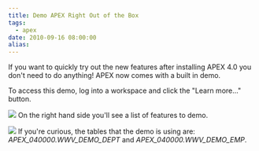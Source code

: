 ```yaml
---
title: Demo APEX Right Out of the Box
tags:
  - apex
date: 2010-09-16 08:00:00
alias:
---
```


If you want to quickly try out the new features after installing APEX 4.0 you don't need to do anything! APEX now comes with a built in demo.

To access this demo, log into a workspace and click the "Learn more..." button.

[![](http://3.bp.blogspot.com/_33EF80fk9sM/TJGEV7qE4qI/AAAAAAAAD0Q/mBjE86WGL7c/s400/learn_more.jpg)](http://3.bp.blogspot.com/_33EF80fk9sM/TJGEV7qE4qI/AAAAAAAAD0Q/mBjE86WGL7c/s1600/learn_more.jpg)
On the right hand side you'll see a list of features to demo.

[![](http://4.bp.blogspot.com/_33EF80fk9sM/TJGEVeA3zuI/AAAAAAAAD0I/Q1S3Ev-8vkk/s400/demo.jpg)](http://4.bp.blogspot.com/_33EF80fk9sM/TJGEVeA3zuI/AAAAAAAAD0I/Q1S3Ev-8vkk/s1600/demo.jpg)
If you're curious, the tables that the demo is using are: <span style="font-style:italic;">APEX_040000.WWV_DEMO_DEPT</span> and <span style="font-style:italic;">APEX_040000.WWV_DEMO_EMP</span>.
